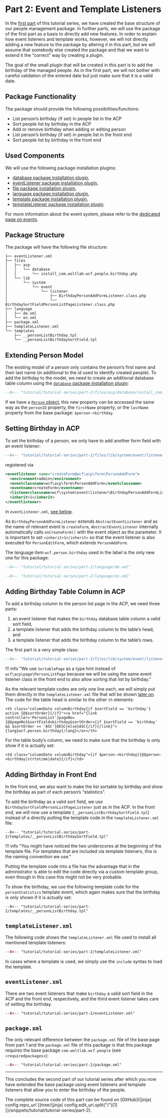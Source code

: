 # Part 2: Event and Template Listeners

In the [first part](part_1.md) of this tutorial series, we have created the base structure of our people management package.
In further parts, we will use the package of the first part as a basis to directly add new features.
In order to explain how event listeners and template works, however, we will not directly adding a new feature to the package by altering it in this part, but we will assume that somebody else created the package and that we want to extend it the “correct” way by creating a plugin.

The goal of the small plugin that will be created in this part is to add the birthday of the managed people.
As in the first part, we will not bother with careful validation of the entered date but just make sure that it is a valid date.


## Package Functionality

The package should provide the following possibilities/functions:

- List person’s birthday (if set) in people list in the ACP
- Sort people list by birthday in the ACP
- Add or remove birthday when adding or editing person
- List person’s birthday (if set) in people list in the front end
- Sort people list by birthday in the front end


## Used Components

We will use the following package installation plugins:

- [database package installation plugin](../../package/pip/database.md),
- [eventListener package installation plugin](../../package/pip/event-listener.md),
- [file package installation plugin](../../package/pip/file.md),
- [language package installation plugin](../../package/pip/language.md),
- [template package installation plugin](../../package/pip/template.md),
- [templateListener package installation plugin](../../package/pip/template-listener.md).

For more information about the event system, please refer to the [dedicated page on events](../../php/api/events.md).


## Package Structure

The package will have the following file structure:

```
├── eventListener.xml
├── files
│   ├── acp
│   │   └── database
│   │       └── install_com.woltlab.wcf.people.birthday.php
│   └── lib
│       └── system
│           └── event
│               └── listener
│                   ├── BirthdayPersonAddFormListener.class.php
│                   └── BirthdaySortFieldPersonListPageListener.class.php
├── language
│   ├── de.xml
│   └── en.xml
├── package.xml
├── templateListener.xml
└── templates
    ├── __personListBirthday.tpl
    └── __personListBirthdaySortField.tpl
```


## Extending Person Model

The existing model of a person only contains the person’s first name and their last name (in additional to the id used to identify created people).
To add the birthday to the model, we need to create an additional database table column using the [`database` package installation plugin](../../package/pip/database.md):

```sql
--8<-- "tutorial/tutorial-series/part-2/files/acp/database/install_com.woltlab.wcf.people.birthday.php"
```

If we have a [`Person` object](part_1.md#person), this new property can be accessed the same way as the `personID` property, the `firstName` property, or the `lastName` property from the base package: `$person->birthday`.


## Setting Birthday in ACP

To set the birthday of a person, we only have to add another form field with an event listener:

```php
--8<-- "tutorial/tutorial-series/part-2/files/lib/system/event/listener/BirthdayPersonAddFormListener.class.php"
```

registered via

```xml
<eventlistener name="createForm@wcf\acp\form\PersonAddForm">
  <environment>admin</environment>
  <eventclassname>wcf\acp\form\PersonAddForm</eventclassname>
  <eventname>createForm</eventname>
  <listenerclassname>wcf\system\event\listener\BirthdayPersonAddFormListener</listenerclassname>
  <inherit>1</inherit>
</eventlistener>
```

in `eventListener.xml`, [see below](#eventlistenerxml).

As `BirthdayPersonAddFormListener` extends `AbstractEventListener` and as the name of relevant event is `createForm`, `AbstractEventListener` internally automatically calls `onCreateForm()` with the event object as the parameter.
It is important to set `<inherit>1</inherit>` so that the event listener is also executed for `PersonEditForm`, which extends `PersonAddForm`.

The language item `wcf.person.birthday` used in the label is the only new one for this package:

```sql
--8<-- "tutorial/tutorial-series/part-2/language/de.xml"
```

```sql
--8<-- "tutorial/tutorial-series/part-2/language/en.xml"
```


## Adding Birthday Table Column in ACP

To add a birthday column to the person list page in the ACP, we need three parts:

1. an event listener that makes the `birthday` database table column a valid sort field,
1. a template listener that adds the birthday column to the table’s head, and
1. a template listener that adds the birthday column to the table’s rows.

The first part is a very simple class:

```php
--8<-- "tutorial/tutorial-series/part-2/files/lib/system/event/listener/BirthdaySortFieldPersonListPageListener.class.php"
```

!!! info "We use `SortablePage` as a type hint instead of `wcf\acp\page\PersonListPage` because we will be using the same event listener class in the front end to also allow sorting that list by birthday."

As the relevant template codes are only one line each, we will simply put them directly in the `templateListener.xml` file that will be shown [later on](#templatelistenerxml).
The code for the table head is similar to the other `th` elements:

```smarty
<th class="columnDate columnBirthday{if $sortField == 'birthday'} active {@$sortOrder}{/if}"><a href="{link controller='PersonList'}pageNo={@$pageNo}&sortField=birthday&sortOrder={if $sortField == 'birthday' && $sortOrder == 'ASC'}DESC{else}ASC{/if}{/link}">{lang}wcf.person.birthday{/lang}</a></th>
```

For the table body’s column, we need to make sure that the birthday is only show if it is actually set:

```smarty
<td class="columnDate columnBirthday">{if $person->birthday}{@$person->birthday|strtotime|date}{/if}</td>
```


## Adding Birthday in Front End

In the front end, we also want to make the list sortable by birthday and show the birthday as part of each person’s “statistics”.

To add the birthday as a valid sort field, we use `BirthdaySortFieldPersonListPageListener` just as in the ACP.
In the front end, we will now use a template (`__personListBirthdaySortField.tpl`) instead of a directly putting the template code in the `templateListener.xml` file:

```smarty
--8<-- "tutorial/tutorial-series/part-2/templates/__personListBirthdaySortField.tpl"
```

!!! info "You might have noticed the two underscores at the beginning of the template file. For templates that are included via template listeners, this is the naming convention we use."

Putting the template code into a file has the advantage that in the administrator is able to edit the code directly via a custom template group, even though in this case this might not be very probable.

To show the birthday, we use the following template code for the `personStatistics` template event, which again makes sure that the birthday is only shown if it is actually set:

```smarty
--8<-- "tutorial/tutorial-series/part-2/templates/__personListBirthday.tpl"
```


## `templateListener.xml`

The following code shows the `templateListener.xml` file used to install all mentioned template listeners:

```xml
--8<-- "tutorial/tutorial-series/part-2/templateListener.xml"
```

In cases where a template is used, we simply use the `include` syntax to load the template.


## `eventListener.xml`

There are two event listeners that make `birthday` a valid sort field in the ACP and the front end, respectively, and the third event listener takes care of setting the birthday.

```xml
--8<-- "tutorial/tutorial-series/part-2/eventListener.xml"
```


## `package.xml`

The only relevant difference between the `package.xml` file of the base page from part 1 and the `package.xml` file of this package is that this package requires the base package `com.woltlab.wcf.people` (see `<requiredpackages>`):

```xml
--8<-- "tutorial/tutorial-series/part-2/package.xml"
```

---

This concludes the second part of our tutorial series after which you now have extended the base package using event listeners and template listeners that allow you to enter the birthday of the people.

The complete source code of this part can be found on [GitHub]({jinja{ config.repo_url }}tree/{jinja{ config.edit_uri.split("/")[1] }}/snippets/tutorial/tutorial-series/part-2).

